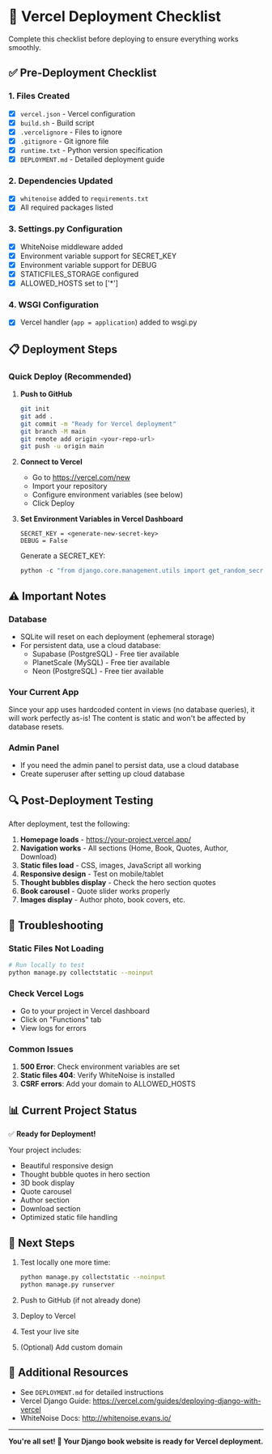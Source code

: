 # 🚀 Vercel Deployment Checklist

Complete this checklist before deploying to ensure everything works smoothly.

## ✅ Pre-Deployment Checklist

### 1. Files Created
- [x] `vercel.json` - Vercel configuration
- [x] `build.sh` - Build script
- [x] `.vercelignore` - Files to ignore
- [x] `.gitignore` - Git ignore file
- [x] `runtime.txt` - Python version specification
- [x] `DEPLOYMENT.md` - Detailed deployment guide

### 2. Dependencies Updated
- [x] `whitenoise` added to `requirements.txt`
- [x] All required packages listed

### 3. Settings.py Configuration
- [x] WhiteNoise middleware added
- [x] Environment variable support for SECRET_KEY
- [x] Environment variable support for DEBUG
- [x] STATICFILES_STORAGE configured
- [x] ALLOWED_HOSTS set to ['*']

### 4. WSGI Configuration
- [x] Vercel handler (`app = application`) added to wsgi.py

## 📋 Deployment Steps

### Quick Deploy (Recommended)

1. **Push to GitHub**
   ```bash
   git init
   git add .
   git commit -m "Ready for Vercel deployment"
   git branch -M main
   git remote add origin <your-repo-url>
   git push -u origin main
   ```

2. **Connect to Vercel**
   - Go to https://vercel.com/new
   - Import your repository
   - Configure environment variables (see below)
   - Click Deploy

3. **Set Environment Variables in Vercel Dashboard**
   ```
   SECRET_KEY = <generate-new-secret-key>
   DEBUG = False
   ```

   Generate a SECRET_KEY:
   ```python
   python -c "from django.core.management.utils import get_random_secret_key; print(get_random_secret_key())"
   ```

## ⚠️ Important Notes

### Database
- SQLite will reset on each deployment (ephemeral storage)
- For persistent data, use a cloud database:
  - Supabase (PostgreSQL) - Free tier available
  - PlanetScale (MySQL) - Free tier available
  - Neon (PostgreSQL) - Free tier available

### Your Current App
Since your app uses hardcoded content in views (no database queries), it will work perfectly as-is! The content is static and won't be affected by database resets.

### Admin Panel
- If you need the admin panel to persist data, use a cloud database
- Create superuser after setting up cloud database

## 🔍 Post-Deployment Testing

After deployment, test the following:

1. **Homepage loads** - https://your-project.vercel.app/
2. **Navigation works** - All sections (Home, Book, Quotes, Author, Download)
3. **Static files load** - CSS, images, JavaScript all working
4. **Responsive design** - Test on mobile/tablet
5. **Thought bubbles display** - Check the hero section quotes
6. **Book carousel** - Quote slider works properly
7. **Images display** - Author photo, book covers, etc.

## 🐛 Troubleshooting

### Static Files Not Loading
```bash
# Run locally to test
python manage.py collectstatic --noinput
```

### Check Vercel Logs
- Go to your project in Vercel dashboard
- Click on "Functions" tab
- View logs for errors

### Common Issues
1. **500 Error**: Check environment variables are set
2. **Static files 404**: Verify WhiteNoise is installed
3. **CSRF errors**: Add your domain to ALLOWED_HOSTS

## 📊 Current Project Status

✅ **Ready for Deployment!**

Your project includes:
- Beautiful responsive design
- Thought bubble quotes in hero section
- 3D book display
- Quote carousel
- Author section
- Download section
- Optimized static file handling

## 🎯 Next Steps

1. Test locally one more time:
   ```bash
   python manage.py collectstatic --noinput
   python manage.py runserver
   ```

2. Push to GitHub (if not already done)

3. Deploy to Vercel

4. Test your live site

5. (Optional) Add custom domain

## 📝 Additional Resources

- See `DEPLOYMENT.md` for detailed instructions
- Vercel Django Guide: https://vercel.com/guides/deploying-django-with-vercel
- WhiteNoise Docs: http://whitenoise.evans.io/

---

**You're all set! 🎉 Your Django book website is ready for Vercel deployment.**

